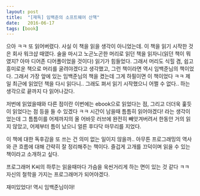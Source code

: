 ```yaml
---
layout: post
title:  "[재독] 임백준의 소프트웨어 산책"
date:   2016-06-17
tags: [book]
---
```


으아 ㅋㅋ 또 읽어버렸다. 사실 이 책을 읽을 생각이 아니었는데. 이 책을 읽기 시작한 것은 회사 워크샵 때였다. 술을 마시고 노곤노곤한 머리로 읽던 책을 읽자니(읽던 책이 뭐였지? 아마 디어존 디어폴이었을 것이다) 읽기가 힘들었다. 그래서 머리도 식힐 겸, 쉽고 흥미로운 책으로 머리를 굴려야겠다고 생각했고, 그런 책이라면 역시 임백준님의 책이었다. 그래서 가장 앞에 있는 임백준님의 책을 켰는데 그게 하필이면 이 책이었다 ㅋㅋ 제일 최근에 읽었던 책을 다시 읽다니.. 그래도 펴서 읽기 시작했으니 어쩔 수 없다.. 하는 생각으로 끝까지 다 읽어나갔다. 

  저번에 읽었을때와 다른 점이란 이번에는 ebook으로 읽었다는 점, 그리고 더더욱 훑듯이 읽었다는 점 등을 들 수 있겠다 ㅋㅋ 시간이 남을때 틈틈히 읽어야겠다! 라는 생각이었는데 그 틈틈이를 어제까지의 올 어바웃 러브에 완전히 빼앗겨버려서 한동안 거의 읽지 않았고, 어제부터 틈이 났으니 얼른 후다닥 마무리를 지었다. 

  이 책에 대한 독후감을 또 쓰는 건 의미 없는 일이지 않을까.. 아무튼 프로그래밍의 역사와 큰 흐름에 대해 간략히 잘 정리해주는 책이다. 즐겁게 고개를 끄덕이며 읽을 수 있는 책이라고 소개하고 싶다. 

  프로그래머 K씨의 하루는 읽을때마다 가슴을 욱씬거리게 하는 면이 있는 것 같다 ㅋㅋ 자신의 철학을 가지는 프로그래머가 되어야겠다. 

  재미있었다! 역시 임백준님이야!